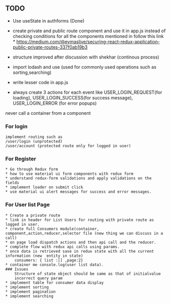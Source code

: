 ## TODO

* Use useState in authforms (Done)
* create private and public route component and use it in app.js instead of checking conditions for all the components mentioned in <route> follow this link * https://medium.com/@eymaslive/securing-react-redux-application-public-private-routes-337f0ab19b3

* structure improved after discussion with shekhar (continous process)
* import lodash and use (used for commonly used operations such as sorting,searching)
* write lesser code in app.js
* always create 3 actions for each event like 
    USER_LOGIN_REQUEST(for loading),
    USER_LOGIN_SUCCESS(for success message),
    USER_LOGIN_ERROR (for error popups)

never call a container from a component


### For login
    implement routing such as
    /user/login (unprotected)
    /user/account (protected route only for logged in user)
    
### For Register
    * Go through Redux form
    * how to use material ui form components with redux form
    * understand redux-form validations and apply validations on the fields
    * implement loader on submit click
    * use material ui alert messages for success and error messages.
    
### For User list Page
    * Create a private route
    * link in header for List Users for routing with private route as logged in user.
    * create full Consumers module(container, component,action,reducer,selector file (new thing we can discuss in a call)
    * on page load dispatch actions and then api call and the reducer.
    * complete flow with redux api calls using params.
    * once data is retrieved save in redux state with all the current information (new  entity in state)
        consumers: { list :[] ,page:2}
    * container me console.log(user list data).
    ### Issues
        Structure of state object should be same as that of initialvalue
        incorrect query param
    * implement table for consumer data display
    * implement sorting
    * implement pagination
    * implement searching
        
    

